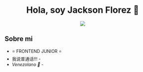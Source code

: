 <div align="center">
<h1 align="center">Hola, soy Jackson Florez 👋</h1>
</div>

<center>
<img src="[https://i.pinimg.com/originals/27/91/dc/2791dcdda355ff46ccdf4a38c715ebbf.png](https://img2.wallspic.com/crops/2/9/5/8/3/138592/138592-cdigo-3840x2160.jpg)">
</center>

## Sobre mi

- ⭐ FRONTEND JUNIOR ⭐ 
-  我说普通话!!! -
- *Venezolano 💪* -
